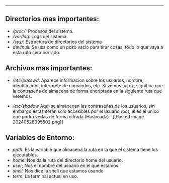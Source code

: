 
---
## Directorios mas importantes:


- */proc/:*  Procesos del sistema.
- */var/log*: Logs del sistema
- */sys/*: Estructura de directorios del sistema
- *dev/null*: Se usa como un pozo vacio para tirar cosas, todo lo que vaya a esta ruta sera borrado.


## Archivos mas importantes:

- */etc/passwd*: Aparece informacion sobre los usuarios, nombre, identificador, interprete de comandos, etc. Si vemos una x, significa que la contraseña de almacena de forma encriptada en la siguiente ruta que veremos.

- */etc/shadow* Aqui se almacenan las contraseñas de los usuarios, sin embargo estas seran solo accesibles por el usuario root, el es el unico que podra verlas de forma cifrada (Hasheada).
	![[Pasted image 20240528095502.png]]



## Variables de Entorno:

- *path*: Es la variable que almacena la ruta en la que el sistema tiene los ejecutables.
- *home*: Nos da la ruta del directorio home del usuario.
- *user*; Nos el nombre del usuario en el que estamos.
- *shell:* Nos dice la shell que estamos usando
- *term*: La terminal actual en uso.
